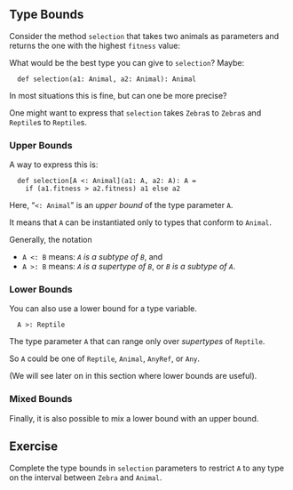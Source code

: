 ## Type Bounds

Consider the method `selection` that takes two animals as parameters
and returns the one with the highest `fitness` value:

What would be the best type you can give to `selection`? Maybe:

      def selection(a1: Animal, a2: Animal): Animal

In most situations this is fine, but can one be more precise?

One might want to express that `selection`
takes `Zebra`s to `Zebra`s and `Reptile`s to `Reptile`s.

### Upper Bounds 

A way to express this is:

      def selection[A <: Animal](a1: A, a2: A): A =
        if (a1.fitness > a2.fitness) a1 else a2

Here, “`<: Animal`” is an *upper bound* of the type parameter `A`.

It means that `A` can be instantiated only to types that conform to `Animal`.

Generally, the notation

 - `A <: B` means: *`A` is a subtype of `B`*, and
 - `A >: B` means: *`A` is a supertype of `B`*, or *`B` is a subtype of `A`*.

### Lower Bounds

You can also use a lower bound for a type variable.

      A >: Reptile

The type parameter `A` that can range only over *supertypes* of `Reptile`.

So `A` could be one of `Reptile`, `Animal`, `AnyRef`, or `Any`.

(We will see later on in this section where lower bounds are useful).

### Mixed Bounds 

Finally, it is also possible to mix a lower bound with an upper bound.


## Exercise

Complete the type bounds in `selection` parameters to restrict `A` to any type on the interval between `Zebra` and `Animal`.
